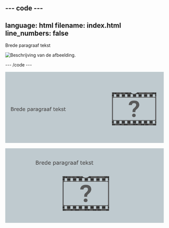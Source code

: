 --- code ---
---
language: html
filename: index.html
line_numbers: false
---

<section class="wrap">
    <div class="wide">
        <p>Brede paragraaf tekst</p>
    </div>
    <img class="narrow" src="placeholder.png" alt="Beschrijving van de afbeelding.">
</section>

--- /code ---

![Een breed tekstelement links van een smal afbeeldingselement.](images/wide-text-inline.png)

![Een breed tekstelement boven een smal afbeeldingselement.](images/wide-text-vertical.png)
